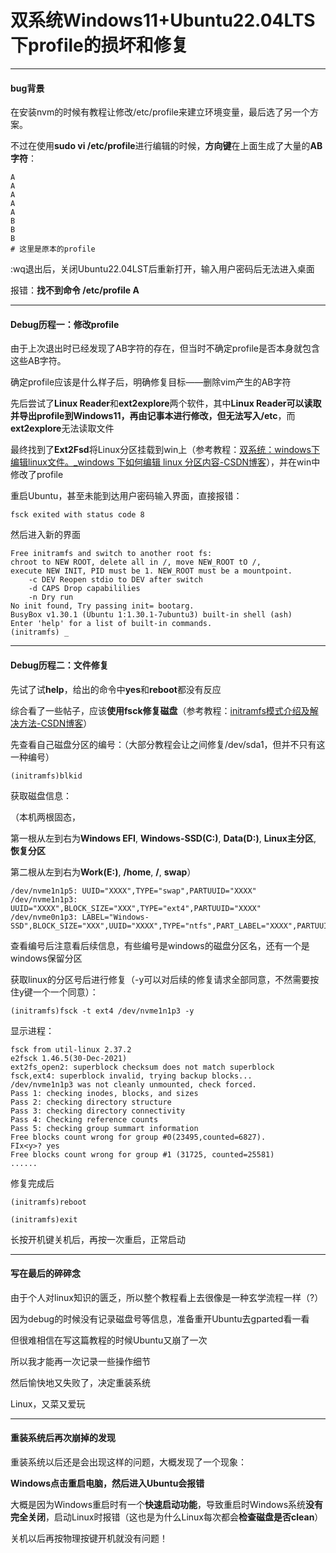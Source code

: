 # 双系统Windows11+Ubuntu22.04LTS下profile的损坏和修复

___

#### bug背景

在安装nvm的时候有教程让修改/etc/profile来建立环境变量，最后选了另一个方案。

不过在使用**sudo vi /etc/profile**进行编辑的时候，**方向键**在上面生成了大量的**AB字符**：

```profile
A
A
A
A
A
B
B
B
# 这里是原本的profile
```

:wq退出后，关闭Ubuntu22.04LST后重新打开，输入用户密码后无法进入桌面

报错：**找不到命令 /etc/profile A**

___

#### Debug历程一：修改profile

由于上次退出时已经发现了AB字符的存在，但当时不确定profile是否本身就包含这些AB字符。

确定profile应该是什么样子后，明确修复目标——删除vim产生的AB字符

先后尝试了**Linux Reader**和**ext2explore**两个软件，其中**Linux Reader可以读取并导出profile到Windows11，再由记事本进行修改，但无法写入/etc**，而**ext2explore**无法读取文件

最终找到了**Ext2Fsd**将Linux分区挂载到win上（参考教程：[双系统：windows下编辑linux文件。_windows 下如何编辑 linux 分区内容-CSDN博客](https://blog.csdn.net/hnllc2012/article/details/52847381)），并在win中修改了profile

重启Ubuntu，甚至未能到达用户密码输入界面，直接报错：

```
fsck exited with status code 8
```

然后进入新的界面

```
Free initramfs and switch to another root fs:
chroot to NEW ROOT, delete all in /, move NEW_ROOT tO /,
execute NEW INIT, PID must be 1. NEW_ROOT must be a mountpoint.
	-c DEV Reopen stdio to DEV after switch
	-d CAPS Drop capabililies 
	-n Dry run
No init found, Try passing init= bootarg.
BusyBox v1.30.1 (Ubuntu 1:1.30.1-7ubuntu3) built-in shell (ash)
Enter 'help' for a list of built-in commands.
(initramfs) _
```

___

#### Debug历程二：文件修复

先试了试**help**，给出的命令中**yes**和**reboot**都没有反应

综合看了一些帖子，应该**使用fsck修复磁盘**（参考教程：[initramfs模式介绍及解决方法-CSDN博客](https://blog.csdn.net/qq_44673299/article/details/114295223)）

先查看自己磁盘分区的编号：（大部分教程会让之间修复/dev/sda1，但并不只有这一种编号）

```
(initramfs)blkid
```

获取磁盘信息：

（本机两根固态，

第一根从左到右为**Windows EFI**, **Windows-SSD(C:)**, **Data(D:)**, **Linux主分区**, **恢复分区**

第二根从左到右为**Work(E:)**, **/home**, **/**, **swap**）

```
/dev/nvme1n1p5: UUID="XXXX",TYPE="swap",PARTUUID="XXXX"
/dev/nvme1n1p3: UUID="XXXX",BLOCK_SIZE="XXX",TYPE="ext4",PARTUUID="XXXX"
/dev/nvme0n1p3: LABEL="Windows-SSD",BLOCK_SIZE="XXX",UUID="XXXX",TYPE="ntfs",PART_LABEL="XXXX",PARTUUID="XXXX"
```

查看编号后注意看后续信息，有些编号是windows的磁盘分区名，还有一个是windows保留分区

获取linux的分区号后进行修复（-y可以对后续的修复请求全部同意，不然需要按住y键一个一个同意）：

```
(initramfs)fsck -t ext4 /dev/nvme1n1p3 -y
```

显示进程：

```
fsck from util-linux 2.37.2
e2fsck 1.46.5(30-Dec-2021)
ext2fs_open2: superblock checksum does not match superblock
fsck,ext4: superblock invalid, trying backup blocks...
/dev/nvme1n1p3 was not cleanly unmounted, check forced.
Pass 1: checking inodes, blocks, and sizes
Pass 2: checking directory structure
Pass 3: checking directory connectivity
Pass 4: Checking reference counts
Pass 5: checking group summart information
Free blocks count wrong for group #0(23495,counted=6827).
FIx<y>? yes
Free blocks count wrong for group #1 (31725, counted=25581)
......
```

修复完成后

```
(initramfs)reboot
```

```
(initramfs)exit
```

长按开机键关机后，再按一次重启，正常启动

___

#### 写在最后的碎碎念

由于个人对linux知识的匮乏，所以整个教程看上去很像是一种玄学流程一样（?）

因为debug的时候没有记录磁盘号等信息，准备重开Ubuntu去gparted看一看

但很难相信在写这篇教程的时候Ubuntu又崩了一次

所以我才能再一次记录一些操作细节



然后愉快地又失败了，决定重装系统

Linux，又菜又爱玩

___

#### 重装系统后再次崩掉的发现

重装系统以后还是会出现这样的问题，大概发现了一个现象：

**Windows点击重启电脑，然后进入Ubuntu会报错**

大概是因为Windows重启时有一个**快速启动功能**，导致重启时Windows系统**没有完全关闭**，启动Linux时报错（这也是为什么Linux每次都会**检查磁盘是否clean**）

关机以后再按物理按键开机就没有问题！

